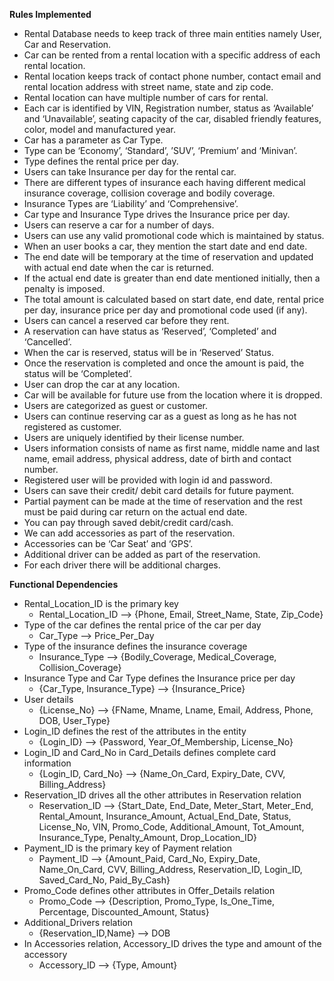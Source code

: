 **Rules Implemented**

- Rental Database needs to keep track of three main entities namely User, Car and Reservation.
- Car can be rented from a rental location with a specific address of each rental location.
- Rental location keeps track of contact phone number, contact email and rental location address with street name, state and zip code.
- Rental location can have multiple number of cars for rental.
- Each car is identified by VIN, Registration number, status as ‘Available’ and ‘Unavailable’, seating capacity of the car, disabled friendly features, color, model and manufactured year.
- Car has a parameter as Car Type.
- Type can be ‘Economy’, ‘Standard’, ’SUV’, ‘Premium’ and ‘Minivan’.
- Type defines the rental price per day.
- Users can take Insurance per day for the rental car.
- There are different types of insurance each having different medical insurance coverage, collision coverage and bodily coverage.
- Insurance Types are ‘Liability’ and ‘Comprehensive’.
- Car type and Insurance Type drives the Insurance price per day.
- Users can reserve a car for a number of days.
- Users can use any valid promotional code which is maintained by status.
- When an user books a car, they mention the start date and end date.
- The end date will be temporary at the time of reservation and updated with actual end date when the car is returned.
- If the actual end date is greater than end date mentioned initially, then a penalty is imposed.
- The total amount is calculated based on start date, end date, rental price per day, insurance price per day and promotional code used (if any).
- Users can cancel a reserved car before they rent.
- A reservation can have status as ‘Reserved’, ‘Completed’ and ‘Cancelled’.
- When the car is reserved, status will be in ‘Reserved’ Status.
- Once the reservation is completed and once the amount is paid, the status will be ‘Completed’.
- User can drop the car at any location.
- Car will be available for future use from the location where it is dropped.
- Users are categorized as guest or customer.
- Users can continue reserving car as a guest as long as he has not registered as customer.
- Users are uniquely identified by their license number.
- Users information consists of name as first name, middle name and last name, email address, physical address, date of birth and contact number.
- Registered user will be provided with login id and password.
- Users can save their credit/ debit card details for future payment.
- Partial payment can be made at the time of reservation and the rest must be paid during car return on the actual end date.
- You can pay through saved debit/credit card/cash.
- We can add accessories as part of the reservation.
- Accessories can be ‘Car Seat’ and ‘GPS’.
- Additional driver can be added as part of the reservation.
- For each driver there will be additional charges.

**Functional Dependencies**
- Rental_Location_ID is the primary key
  - Rental_Location_ID —> {Phone, Email, Street_Name, State, Zip_Code}
- Type of the car defines the rental price of the car per day
  - Car_Type —> Price_Per_Day
- Type of the insurance defines the insurance coverage
  - Insurance_Type —> {Bodily_Coverage, Medical_Coverage, Collision_Coverage}
- Insurance Type and Car Type defines the Insurance price per day
  - {Car_Type, Insurance_Type} —> {Insurance_Price}
- User details
  - {License_No} —> {FName, Mname, Lname, Email, Address, Phone, DOB, User_Type}
- Login_ID defines the rest of the attributes in the entity
  - {Login_ID} —> {Password, Year_Of_Membership, License_No}
- Login_ID and Card_No in Card_Details defines complete card information
  - {Login_ID, Card_No} —> {Name_On_Card, Expiry_Date, CVV, Billing_Address}
- Reservation_ID drives all the other attributes in Reservation relation
  - Reservation_ID —> {Start_Date, End_Date, Meter_Start, Meter_End, Rental_Amount, Insurance_Amount, Actual_End_Date, Status, License_No, VIN, Promo_Code, Additional_Amount, Tot_Amount, Insurance_Type, Penalty_Amount,       Drop_Location_ID}
- Payment_ID is the primary key of Payment relation
  - Payment_ID —> {Amount_Paid, Card_No, Expiry_Date, Name_On_Card, CVV, Billing_Address, Reservation_ID, Login_ID, Saved_Card_No, Paid_By_Cash}
- Promo_Code defines other attributes in Offer_Details relation
  - Promo_Code —> {Description, Promo_Type, Is_One_Time, Percentage, Discounted_Amount, Status}
- Additional_Drivers relation
  - {Reservation_ID,Name} —> DOB
- In Accessories relation, Accessory_ID drives the type and amount of the accessory
  - Accessory_ID —> {Type, Amount}
